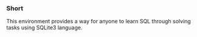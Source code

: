 ### Short
This environment provides a way for anyone to learn SQL through solving tasks using SQLite3 language.
